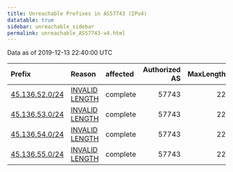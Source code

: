 ```yaml
---
title: Unreachable Prefixes in AS57743 (IPv4)
datatable: true
sidebar: unreachable_sidebar
permalink: unreachable_AS57743-v4.html
---
```


Data as of 2019-12-13 22:40:00 UTC


<div class="datatable-begin"></div>

| Prefix                                                 | Reason                                                                                                   | affected   |   Authorized AS |   MaxLength | Anchor                                         |   unreachable /24s |
|:-------------------------------------------------------|:---------------------------------------------------------------------------------------------------------|:-----------|----------------:|------------:|:-----------------------------------------------|-------------------:|
| [45.136.52.0/24](https://stat.ripe.net/45.136.52.0/24) | [INVALID LENGTH](https://rpki-validator.ripe.net/announcement-preview?asn=AS57743&prefix=45.136.52.0/24) | complete   |           57743 |          22 | [RIPE](unreachable_RIPE_NCC_RPKI_Root-v4.html) |                  1 |
| [45.136.53.0/24](https://stat.ripe.net/45.136.53.0/24) | [INVALID LENGTH](https://rpki-validator.ripe.net/announcement-preview?asn=AS57743&prefix=45.136.53.0/24) | complete   |           57743 |          22 | [RIPE](unreachable_RIPE_NCC_RPKI_Root-v4.html) |                  1 |
| [45.136.54.0/24](https://stat.ripe.net/45.136.54.0/24) | [INVALID LENGTH](https://rpki-validator.ripe.net/announcement-preview?asn=AS57743&prefix=45.136.54.0/24) | complete   |           57743 |          22 | [RIPE](unreachable_RIPE_NCC_RPKI_Root-v4.html) |                  1 |
| [45.136.55.0/24](https://stat.ripe.net/45.136.55.0/24) | [INVALID LENGTH](https://rpki-validator.ripe.net/announcement-preview?asn=AS57743&prefix=45.136.55.0/24) | complete   |           57743 |          22 | [RIPE](unreachable_RIPE_NCC_RPKI_Root-v4.html) |                  1 |

<div class="datatable-end"></div>